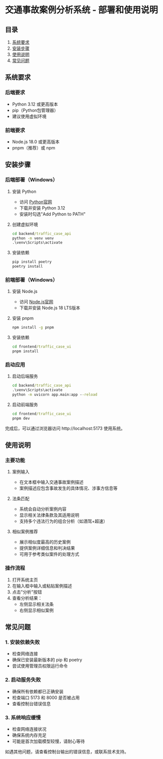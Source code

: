 # 交通事故案例分析系统 - 部署和使用说明

## 目录
1. [系统要求](#系统要求)
2. [安装步骤](#安装步骤)
3. [使用说明](#使用说明)
4. [常见问题](#常见问题)

## 系统要求

### 后端要求
- Python 3.12 或更高版本
- pip（Python包管理器）
- 建议使用虚拟环境

### 前端要求
- Node.js 18.0 或更高版本
- pnpm（推荐）或 npm

## 安装步骤

### 后端部署（Windows）

1. 安装 Python
   - 访问 [Python官网](https://www.python.org/downloads/)
   - 下载并安装 Python 3.12
   - 安装时勾选"Add Python to PATH"

2. 创建虚拟环境
   ```cmd
   cd backend/traffic_case_api
   python -m venv venv
   .\venv\Scripts\activate
   ```

3. 安装依赖
   ```cmd
   pip install poetry
   poetry install
   ```

### 前端部署（Windows）

1. 安装 Node.js
   - 访问 [Node.js官网](https://nodejs.org/)
   - 下载并安装 Node.js 18 LTS版本

2. 安装 pnpm
   ```cmd
   npm install -g pnpm
   ```

3. 安装依赖
   ```cmd
   cd frontend/traffic_case_ui
   pnpm install
   ```

### 启动应用

1. 启动后端服务
   ```cmd
   cd backend/traffic_case_api
   .\venv\Scripts\activate
   python -m uvicorn app.main:app --reload
   ```

2. 启动前端服务
   ```cmd
   cd frontend/traffic_case_ui
   pnpm dev
   ```

完成后，可以通过浏览器访问 http://localhost:5173 使用系统。

## 使用说明

### 主要功能
1. 案例输入
   - 在文本框中输入交通事故案例描述
   - 案例描述应包含事故发生的具体情况、涉事方信息等

2. 法条匹配
   - 系统会自动分析案例内容
   - 显示相关法律条款及其适用说明
   - 支持多个违法行为的组合分析（如酒驾+超速）

3. 相似案例推荐
   - 展示相似度最高的历史案例
   - 提供案例详细信息和判决结果
   - 可用于参考类似案件的处理方式

### 操作流程
1. 打开系统主页
2. 在输入框中输入或粘贴案例描述
3. 点击"分析"按钮
4. 查看分析结果：
   - 左侧显示相关法条
   - 右侧显示相似案例

## 常见问题

### 1. 安装依赖失败
- 检查网络连接
- 确保已安装最新版本的 pip 和 poetry
- 尝试使用管理员权限运行命令

### 2. 启动服务失败
- 确保所有依赖都已正确安装
- 检查端口 5173 和 8000 是否被占用
- 查看控制台错误信息

### 3. 系统响应缓慢
- 检查网络连接状况
- 确保系统内存充足
- 可能是首次加载模型较慢，请耐心等待

如遇其他问题，请查看控制台输出的错误信息，或联系技术支持。
